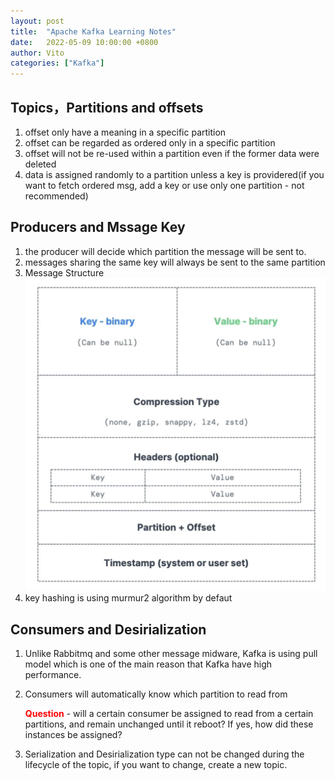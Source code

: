 ```yaml
---
layout: post
title:  "Apache Kafka Learning Notes"
date:   2022-05-09 10:00:00 +0800
author: Vito
categories: ["Kafka"]
---
```

## Topics，Partitions and offsets
1. offset only have a meaning in a specific partition
2. offset can be regarded as ordered only in a specific partition
3. offset will not be re-used within a partition even if the former data were deleted
4. data is assigned randomly to a partition unless a key is providered(if you want to fetch ordered msg, add a key or use only one partition - not recommended)

## Producers and Mssage Key
1. the producer will decide which partition the message will be sent to.
2. messages sharing the same key will always be sent to the same partition
3. Message Structure
![msg structure](http://raw.githubusercontent.com/zyysxz/zyysxz.github.io/main/_posts/pictures/kafka_msg.png)
4. key hashing is using murmur2 algorithm by defaut

## Consumers and Desirialization
1. Unlike Rabbitmq and some other message midware, Kafka is using pull model which is one of the main reason that Kafka have high performance.
2. Consumers will automatically know which partition to read from

    **<font color="red">Question</font>** - will a certain consumer be assigned to read from a certain partitions, and remain unchanged until it reboot? If yes, how did these instances be assigned?
3. Serialization and Desirialization type can not be changed during the lifecycle of the topic, if you want to change, create a new topic.